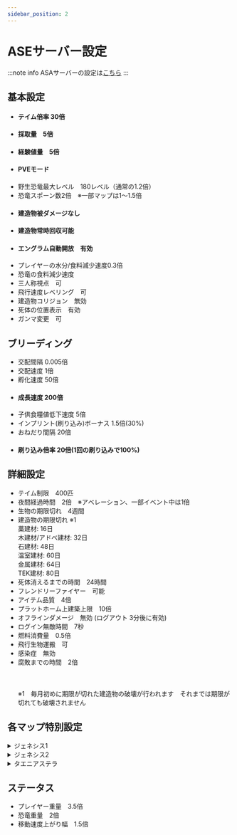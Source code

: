 ```yaml
---
sidebar_position: 2
---
```


# ASEサーバー設定

:::note info 
ASAサーバーの設定は[こちら](/docs/asa/setting.md)
:::

## 基本設定
- <h4>テイム倍率 30倍</h4>
- <h4>採取量　5倍</h4>
- <h4>経験値量　5倍</h4>
- <h4>PVEモード</h4>
- 野生恐竜最大レベル　180レベル（通常の1.2倍）
- 恐竜スポーン数2倍　※一部マップは1～1.5倍
- <h4>建造物被ダメージなし</h4>
- <h4>建造物常時回収可能</h4>
- <h4>エングラム自動開放　有効</h4>
- プレイヤーの水分/食料減少速度0.3倍
- 恐竜の食料減少速度
- 三人称視点　可
- 飛行速度レベリング　可
- 建造物コリジョン　無効
- 死体の位置表示　有効
- ガンマ変更　可

## ブリーディング
- 交配間隔 0.005倍
- 交配速度 1倍
- 孵化速度 50倍
- <h4>成長速度 200倍</h4>
- 子供食糧値低下速度 5倍
- インプリント(刷り込み)ボーナス 1.5倍(30%)
- おねだり間隔 20倍
- <h4>刷り込み倍率 20倍(1回の刷り込みで100%)</h4>
## 詳細設定
- テイム制限　400匹
- 夜間経過時間　2倍　※アべレーション、一部イベント中は1倍　
- 生物の期限切れ　4週間
- 建造物の期限切れ ※1  
  藁建材: 16日  
  木建材/アドベ建材: 32日  
  石建材: 48日  
  温室建材: 60日  
  金属建材: 64日  
  TEK建材: 80日
- 死体消えるまでの時間　24時間
- フレンドリーファイヤー　可能
- アイテム品質　4倍
- プラットホーム上建築上限　10倍
- オフラインダメージ　無効 (ログアウト 3分後に有効)
- ログイン無敵時間　7秒
- 燃料消費量　0.5倍
- 飛行生物運搬　可
- 感染症　無効
- 腐敗までの時間　2倍  <br></br><br></br>
※1　毎月初めに期限が切れた建造物の破壊が行われます　それまでは期限が切れても破壊されません
## 各マップ特別設定

<details>
  <summary>ジェネシス1</summary>
　飛行生物騎乗可能
　ヘキサゴン獲得量３倍
</details>

<details>
  <summary>ジェネシス2</summary>
  ミッションワールドバフ無効
  ストライダー他マップ持出し不可
  プラットフォーム生物　テイム制限使用枠　5
  ヘキサゴン獲得量３倍
  宇宙エリア桟橋の青いエリアのみストライダーを置いておいてもよい
  プラットフォーム生物の使う生物テイム枠　５
</details>

<details>
  <summary>タエニアステラ</summary>
  飛行生物騎乗不可
</details>

## ステータス
- プレイヤー重量　3.5倍
- 恐竜重量　2倍
- 移動速度上がり幅　1.5倍

